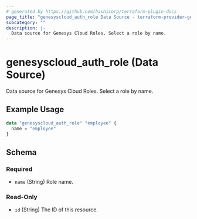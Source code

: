 ```yaml
---
# generated by https://github.com/hashicorp/terraform-plugin-docs
page_title: "genesyscloud_auth_role Data Source - terraform-provider-genesyscloud"
subcategory: ""
description: |-
  Data source for Genesys Cloud Roles. Select a role by name.
---
```


# genesyscloud_auth_role (Data Source)

Data source for Genesys Cloud Roles. Select a role by name.

## Example Usage

```terraform
data "genesyscloud_auth_role" "employee" {
  name = "employee"
}
```

<!-- schema generated by tfplugindocs -->
## Schema

### Required

- `name` (String) Role name.

### Read-Only

- `id` (String) The ID of this resource.


